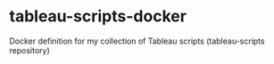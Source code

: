 # tableau-scripts-docker
Docker definition for my collection of Tableau scripts (tableau-scripts repository)
